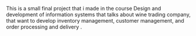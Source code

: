 This is a small final project that i made in the course Design and development of information systems that talks about wine trading company, that want to develop inventory management, customer management, and order processing and delivery .
